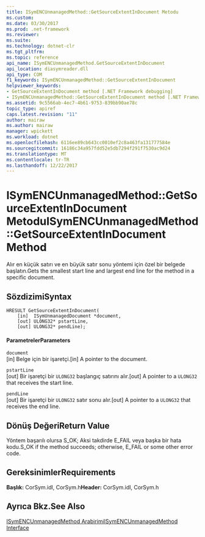 ```yaml
---
title: ISymENCUnmanagedMethod::GetSourceExtentInDocument Metodu
ms.custom: 
ms.date: 03/30/2017
ms.prod: .net-framework
ms.reviewer: 
ms.suite: 
ms.technology: dotnet-clr
ms.tgt_pltfrm: 
ms.topic: reference
api_name: ISymENCUnmanagedMethod.GetSourceExtentInDocument
api_location: diasymreader.dll
api_type: COM
f1_keywords: ISymENCUnmanagedMethod::GetSourceExtentInDocument
helpviewer_keywords:
- GetSourceExtentInDocument method [.NET Framework debugging]
- ISymENCUnmanagedMethod::GetSourceExtentInDocument method [.NET Framework debugging]
ms.assetid: 9c5566ab-4ec7-4b61-9753-839bb90ae78c
topic_type: apiref
caps.latest.revision: "11"
author: mairaw
ms.author: mairaw
manager: wpickett
ms.workload: dotnet
ms.openlocfilehash: 6116ee89cb643cc0010ef2c8a463fa131777584e
ms.sourcegitcommit: 16186c34a957fdd52e5db7294f291f7530ac9d24
ms.translationtype: MT
ms.contentlocale: tr-TR
ms.lasthandoff: 12/22/2017
---
```

# <a name="isymencunmanagedmethodgetsourceextentindocument-method"></a><span data-ttu-id="c7c36-102">ISymENCUnmanagedMethod::GetSourceExtentInDocument Metodu</span><span class="sxs-lookup"><span data-stu-id="c7c36-102">ISymENCUnmanagedMethod::GetSourceExtentInDocument Method</span></span>
<span data-ttu-id="c7c36-103">Alır en küçük satırı ve en büyük satır sonu yöntemi için özel bir belgede başlatın.</span><span class="sxs-lookup"><span data-stu-id="c7c36-103">Gets the smallest start line and largest end line for the method in a specific document.</span></span>  
  
## <a name="syntax"></a><span data-ttu-id="c7c36-104">Sözdizimi</span><span class="sxs-lookup"><span data-stu-id="c7c36-104">Syntax</span></span>  
  
```  
HRESULT GetSourceExtentInDocument(  
    [in]  ISymUnmanagedDocument *document,  
    [out] ULONG32* pstartLine,  
    [out] ULONG32* pendLine);  
```  
  
#### <a name="parameters"></a><span data-ttu-id="c7c36-105">Parametreler</span><span class="sxs-lookup"><span data-stu-id="c7c36-105">Parameters</span></span>  
 `document`  
 <span data-ttu-id="c7c36-106">[in] Belge için bir işaretçi.</span><span class="sxs-lookup"><span data-stu-id="c7c36-106">[in] A pointer to the document.</span></span>  
  
 `pstartLine`  
 <span data-ttu-id="c7c36-107">[out] Bir işaretçi bir `ULONG32` başlangıç satırını alır.</span><span class="sxs-lookup"><span data-stu-id="c7c36-107">[out] A pointer to a `ULONG32` that receives the start line.</span></span>  
  
 `pendLine`  
 <span data-ttu-id="c7c36-108">[out] Bir işaretçi bir `ULONG32` satır sonu alır.</span><span class="sxs-lookup"><span data-stu-id="c7c36-108">[out] A pointer to a `ULONG32` that receives the end line.</span></span>  
  
## <a name="return-value"></a><span data-ttu-id="c7c36-109">Dönüş Değeri</span><span class="sxs-lookup"><span data-stu-id="c7c36-109">Return Value</span></span>  
 <span data-ttu-id="c7c36-110">Yöntem başarılı olursa S_OK; Aksi takdirde E_FAIL veya başka bir hata kodu.</span><span class="sxs-lookup"><span data-stu-id="c7c36-110">S_OK if the method succeeds; otherwise, E_FAIL or some other error code.</span></span>  
  
## <a name="requirements"></a><span data-ttu-id="c7c36-111">Gereksinimler</span><span class="sxs-lookup"><span data-stu-id="c7c36-111">Requirements</span></span>  
 <span data-ttu-id="c7c36-112">**Başlık:** CorSym.idl, CorSym.h</span><span class="sxs-lookup"><span data-stu-id="c7c36-112">**Header:** CorSym.idl, CorSym.h</span></span>  
  
## <a name="see-also"></a><span data-ttu-id="c7c36-113">Ayrıca Bkz.</span><span class="sxs-lookup"><span data-stu-id="c7c36-113">See Also</span></span>  
 [<span data-ttu-id="c7c36-114">ISymENCUnmanagedMethod Arabirimi</span><span class="sxs-lookup"><span data-stu-id="c7c36-114">ISymENCUnmanagedMethod Interface</span></span>](../../../../docs/framework/unmanaged-api/diagnostics/isymencunmanagedmethod-interface.md)

